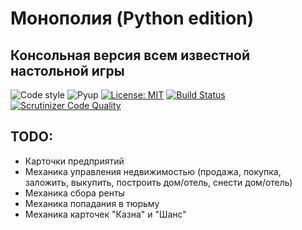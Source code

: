 # Монополия (Python edition)
## Консольная версия всем известной настольной игры

![Code style](https://img.shields.io/static/v1?label=Code%20style&message=PEP8&color=informational)
![Pyup](https://pyup.io/repos/github/dadyarri/monopoly/shield.svg)
[![License: MIT](https://img.shields.io/badge/License-MIT-yellow.svg)](https://opensource.org/licenses/MIT)
[![Build Status](https://travis-ci.org/dadyarri/monopoly.svg?branch=master)](https://travis-ci.org/dadyarri/monopoly)
[![Scrutinizer Code Quality](https://scrutinizer-ci.com/g/dadyarri/monopoly/badges/quality-score.png?b=master)](https://scrutinizer-ci.com/g/dadyarri/monopoly/?branch=master)


## TODO:

* Карточки предприятий
* Механика управления недвижимостью (продажа, покупка, заложить, выкупить, построить дом/отель, снести дом/отель)
* Механика сбора ренты
* Механика попадания в тюрьму
* Механика карточек "Казна" и "Шанс"
